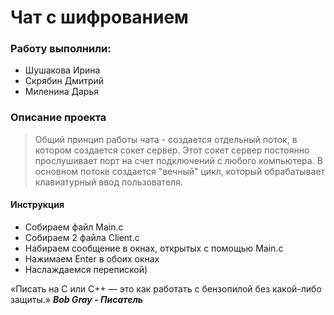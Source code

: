Чат с шифрованием
===

### Работу выполнили:
- Шушакова Ирина
- Скрябин Дмитрий
- Миленина Дарья

### **Описание проекта**
> Общий принцип работы чата - создается отдельный поток, в котором создается сокет сервер. Этот сокет сервер постоянно прослушивает порт на счет подключений с любого компьютера. В основном потоке создается "вечный" цикл, который обрабатывает клавиатурный ввод пользователя.

#### Инструкция
+ Собираем файл Main.c
+ Собираем 2 файла Client.c
+ Набираем сообщение в окнах, открытых с помощью Main.c 
+ Нажимаем Enter в обоих окнах
+ Наслаждаемся перепиской)


 «Писать на C или C++ — это как работать с бензопилой без какой-либо защиты.»
 ***Bob Gray - Писатель***

